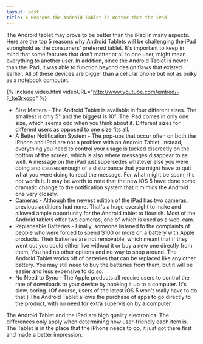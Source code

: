 ```yaml
---
layout: post
title: 5 Reasons the Android Tablet is Better than the iPad
---
```


The Android tablet may prove to be better than the iPad in many aspects. Here are the top 5 reasons why Android Tablets will be challenging the iPad stronghold as the consumers' preferred tablet. It's important to keep in mind that some features that don't matter at all to one user, might mean everything to another user. In addition,  since the Android Tablet is newer than the iPad, it was able to function beyond design flaws that existed earlier. All of these devices are bigger than a cellular phone but not as bulky as a notebook computer.

{% include video.html videoURL="http://www.youtube.com/embed/-F_ke3rxopc" %}

- Size Matters - The Android Tablet is available in four different sizes. The smallest is only 5" and the biggest is 10". The iPad comes in only one size, which seems odd when you think about it. Different sizes for different users as opposed to one size fits all.
- A Better Notification System - The pop-ups that occur often on both the iPhone and iPad are not a problem with an Android Tablet. Instead, everything you need to control your usage is tucked discreetly on the bottom of the screen, which is also where messages disappear to as well. A message on the iPad just supersedes whatever else you were doing and causes enough of a disturbance that you might have to quit what you were doing to read the message. For what might be spam, it's not worth it. It may be worth to note that the new iOS 5 have done some dramatic change to the notification system that it mimics the Android one very closely.
- Cameras - Although the newest edition of the iPad has two cameras, previous additions had none. That's a huge oversight to make and allowed ample opportunity for the Android tablet to flourish. Most of the Android tablets offer two cameras, one of which is used as a web-cam.
- Replaceable Batteries - Finally,  someone listened to the complaints of people who were forced to spend $100 or more on a battery with Apple products. Their batteries are not removable, which meant that if they went out you could either live without it or buy a new one directly from them, You had no other options and no way to shop around. The Android Tablet works off of batteries that can be replaced like any other battery. You may still need to buy the batteries from them, but it will be easier and less expensive to do so.
- No Need to Sync - The Apple products all require users to control the rate of downloads to your device by hooking it up to a computer. It's slow, boring. (Of course, users of the latest iOS 5 won't really have to do that.) The Android Tablet allows the purchase of apps to go directly to the product, with no need for extra supervision by a computer.

The Android Tablet and the iPad are high quality electronics. The differences only apply when determining how user-friendly each item is. The Tablet is in the place that the iPhone needs to go, it just got there first and made a better impression.
